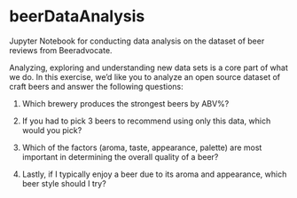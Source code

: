 # beerDataAnalysis

Jupyter Notebook for conducting data analysis on the dataset of beer reviews from Beeradvocate. 

Analyzing, exploring and understanding new data sets is a core part of what we do.  In this exercise, we’d like you to analyze an open source dataset of craft beers and answer the following questions:

1. Which brewery produces the strongest beers by ABV%?

2. If you had to pick 3 beers to recommend using only this data, which would you pick?

3. Which of the factors (aroma, taste, appearance, palette) are most important in determining the overall quality of a beer?

4. Lastly, if I typically enjoy a beer due to its aroma and appearance, which beer style should I try?
